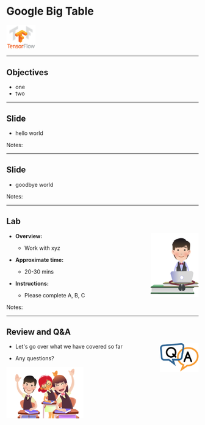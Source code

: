 # Google Big Table

 <img src="../../assets/images/logos/tensorflow-logo-1.png" style="width:15%;"/>  <!-- {"left" : 5.25, "top" : 6.52, "height" : 1.61, "width" : 1.89} -->   &nbsp; &nbsp;

---

## Objectives
- one
- two

---

## Slide

- hello world

Notes:

---

## Slide

- goodbye world

Notes:


---
## Lab

<img src="../../assets/images/icons/individual-labs.png" style="width:25%;float:right;"/><!-- {"left" : 6.76, "top" : 0.88, "height" : 4.37, "width" : 3.28} -->


* **Overview:**
    - Work with xyz

* **Approximate time:**
    - 20-30 mins

* **Instructions:**
    - Please complete A, B, C


Notes:

---

## Review and Q&A

<img src="../../assets/images/icons/q-and-a-1.png" style="width:20%;float:right;" /><!-- {"left" : 8.24, "top" : 1.21, "height" : 1.28, "width" : 1.73} -->


- Let's go over what we have covered so far

- Any questions?

<img src="../../assets/images/icons/quiz-icon.png" style="width:40%;" /><!-- {"left" : 2.69, "top" : 4.43, "height" : 3.24, "width" : 4.86} -->
